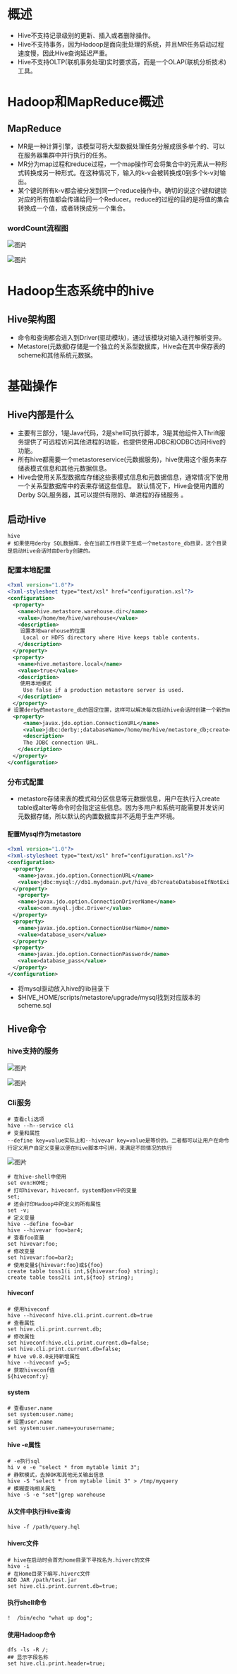 # 概述 


* Hive不支持记录级别的更新、插入或者删除操作。 
* Hive不支持事务，因为Hadoop是面向批处理的系统，并且MR任务启动过程速度慢，因此Hive查询延迟严重。 
* Hive不支持OLTP(联机事务处理)实时要求高，而是一个OLAP(联机分析技术)工具。 
# Hadoop和MapReduce概述 

## MapReduce 


* MR是一种计算引擎，该模型可将大型数据处理任务分解成很多单个的、可以在服务器集群中并行执行的任务。 
* MR分为map过程和reduce过程，一个map操作可会将集合中的元素从一种形式转换成另一种形式。在这种情况下，输入的k-v会被转换成0到多个k-v对输出。 
* 某个键的所有k-v都会被分发到同一个reduce操作中。确切的说这个键和键锁对应的所有值都会传递给同一个Reducer。reduce的过程的目的是将值的集合转换成一个值，或者转换成另一个集合。 
### wordCount流程图 

![图片](../img/wordcount流程图.jpg)

![图片](../img/wordcount流程图1.jpg)

# Hadoop生态系统中的hive 

## Hive架构图 


* 命令和查询都会进入到Driver(驱动模块)，通过该模块对输入进行解析变异。 
* Metastore(元数据)存储是一个独立的关系型数据库，Hive会在其中保存表的scheme和其他系统元数据。 
# 基础操作 

## Hive内部是什么 


* 主要有三部分，1是Java代码，2是shell可执行脚本，3是其他组件入Thrift服务提供了可远程访问其他进程的功能，也提供使用JDBC和ODBC访问Hive的功能。 
* 所有hive都需要一个metastoreservice(元数据服务)，hive使用这个服务来存储表模式信息和其他元数据信息。 
* Hive会使用关系型数据库存储这些表模式信息和元数据信息，通常情况下使用一个关系型数据库中的表来存储这些信息。 默认情况下，Hive会使用内置的Derby SQL服务器，其可以提供有限的、单进程的存储服务 。 
## 启动Hive 

```plain
hive 
# 如果使用derby SQL数据库，会在当前工作目录下生成一个metastore_db目录，这个目录是启动Hive会话时由Derby创建的。 
```
### 配置本地配置 

```xml
<?xml version="1.0"?> 
<?xml-stylesheet type="text/xsl" href="configuration.xsl"?> 
<configuration> 
　<property> 
　　<name>hive.metastore.warehouse.dir</name> 
　　<value>/home/me/hive/warehouse</value> 
　　<description> 
    设置本地warehouse的位置 
　　　Local or HDFS directory where Hive keeps table contents. 
　　</description> 
　</property> 
　<property> 
　　<name>hive.metastore.local</name> 
　　<value>true</value> 
　　<description> 
    使用本地模式 
　　　Use false if a production metastore server is used. 
　　</description> 
　</property> 
# 设置derby的metastore_db的固定位置，这样可以解决每次启动hive会话时创建一个新的metastore 
　<property> 
　　　<name>javax.jdo.option.ConnectionURL</name> 
　　　<value>jdbc:derby:;databaseName=/home/me/hive/metastore_db;create=true</value> 
　　　<description> 
　　　The JDBC connection URL. 
　　</description> 
　</property> 
</configuration> 
```
### 分布式配置 


* metastore存储来表的模式和分区信息等元数据信息，用户在执行入create table或alter等命令时会指定这些信息。因为多用户和系统可能需要并发访问元数据存储，所以默认的内置数据库并不适用于生产环境。 
#### 配置Mysql作为metastore 

```xml
<?xml version="1.0"?> 
<?xml-stylesheet type="text/xsl" href="configuration.xsl"?> 
<configuration> 
　<property> 
　　<name>javax.jdo.option.ConnectionURL</name> 
　　<value>jdbc:mysql://db1.mydomain.pvt/hive_db?createDatabaseIfNotExist=true</value> 
　</property> 
　　<property> 
　　<name>javax.jdo.option.ConnectionDriverName</name> 
　　<value>com.mysql.jdbc.Driver</value> 
　</property> 
　<property> 
　　<name>javax.jdo.option.ConnectionUserName</name> 
　　<value>database_user</value> 
　</property> 
　<property> 
　　<name>javax.jdo.option.ConnectionPassword</name> 
　　<value>database_pass</value> 
　</property> 
</configuration> 
```

* 将mysql驱动放入hive的lib目录下 
* $HIVE_HOME/scripts/metastore/upgrade/mysql找到对应版本的scheme.sql 
## Hive命令 

### hive支持的服务 

![图片](../img/hive支持的服务.jpg)

![图片](../img/hive支持的服务1.jpg)

### Cli服务 

```shell
# 查看cli选项 
hive --h--service cli 
# 变量和属性 
--define key=value实际上和--hivevar key=value是等价的。二者都可以让用户在命令行定义用户自定义变量以便在Hive脚本中引用，来满足不同情况的执行 
```
![图片](../img/hiveclit.jpg)

```shell
# 在hive-shell中使用 
set evn:HOME; 
# 打印hivevar，hiveconf，system和env中的变量 
set; 
# 还会打印Hadoop中所定义的所有属性 
set -v; 
# 定义变量 
hive --define foo=bar 
hive --hivevar foo=bar4; 
# 查看foo变量 
set hivevar:foo; 
# 修改变量 
set hivevar:foo=bar2; 
# 使用变量${hivevar:foo}或${foo} 
create table toss1(i int,${hivevar:foo} string); 
create table toss2(i int,${foo} string); 
```
#### hiveconf 

```shell
# 使用hiveconf 
hive --hiveconf hive.cli.print.current.db=true 
# 查看属性 
set hive.cli.print.current.db; 
# 修改属性 
set hiveconf:hive.cli.print.current.db=false; 
set hive.cli.print.current.db=false; 
# hive v0.8.0支持新增属性 
hive --hiveconf y=5; 
# 获取hiveconf值 
${hiveconf:y} 
```
#### system 

```shell
# 查看user.name 
set system:user.name; 
# 设置user.name 
set system:user.name=yourusername; 
```
#### hive -e属性 

```shell
# -e执行sql 
hi v e -e "select * from mytable limit 3"; 
# 静默模式，去掉OK和其他无关输出信息 
hive -S "select * from mytable limit 3" > /tmp/myquery 
# 模糊查询相关属性 
hive -S -e "set"|grep warehouse 
```
#### 从文件中执行Hive查询 

```shell
hive -f /path/query.hql 
```
#### hiverc文件 

```shell
# hive在启动时会首先home目录下寻找名为.hiverc的文件 
hive -i 
# 在Home目录下编写.hiverc文件 
ADD JAR /path/test.jar 
set hive.cli.print.current.db=true; 
```
#### 执行shell命令 

```shell
!  /bin/echo "what up dog"; 
```
#### 使用Hadoop命令 

```shell
dfs -ls -R /; 
## 显示字段名称 
set hive.cli.print.header=true; 
```
